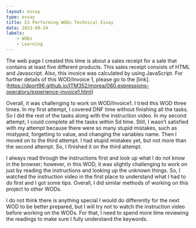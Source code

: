 ```yaml
---
layout: essay
type: essay
title: E3 Performing WODs Technical Essay
data: 2021-09-24
labels:
    - WODs
    - Learning
---
```



The web page I created this time is about a sales receipt for a sale that contains at least five different products. This sales receipt consists of HTML and Javascript.  Also, this invoice was calculated by using JavaScript.  For further details of this WOD/Invoice 1, please go to the [link].(https://dport96.github.io/ITM352/morea/060.expressions-operators/experience-invoice1.html)

Overall, it was challenging to work on WOD/Invoice1.  I tried this WOD three times.  In my first attempt, I covered DNF time without finishing all the tasks.  So I did the rest of the tasks along with the instruction video.  In my second attempt, I could complete all the tasks within Sd time. Still, I wasn’t satisfied with my attempt because there were so many stupid mistakes, such as mistyped, forgetting to value, and changing the variables name.  Then I moved on to the third attempt. I had stupid mistakes yet, but not more than the second attempt.  So, I finished it on the third attempt.   

I always read through the instructions first and look up what I do not know in the browser; however, in this WOD, it was slightly challenging to work on just by reading the instructions and looking up the unknown things.  So, I watched the instruction video in the first place to understand what I had to do first and I got some tips.  Overall, I did similar methods of working on this project to other WODs.  

I do not think there is anything special I would do differently for the next WOD to be better prepared, but I will try not to watch the instruction video before working on the WODs.  For that, I need to spend more time reviewing the readings to make sure I fully understand the keywords.  



